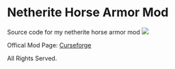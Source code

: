 # Netherite Horse Armor Mod

 Source code for my netherite horse armor mod
 ![](https://cf.way2muchnoise.eu/full_392701_downloads.svg)
 
 Offical Mod Page: [Curseforge](https://www.curseforge.com/minecraft/mc-mods/netherite-horse-armor-mod)
 
 All Rights Served.
